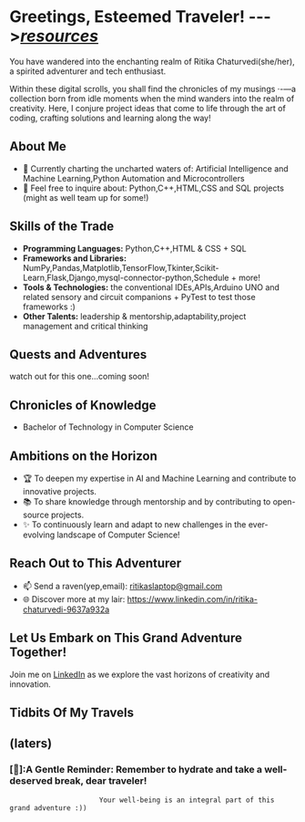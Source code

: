 # Greetings, Esteemed Traveler!                          --->[***resources***](https://github.com/ritikaslaptop/resc.)


You have wandered into the enchanting realm of Ritika Chaturvedi(she/her), a spirited adventurer and tech enthusiast.

Within these digital scrolls, you shall find the chronicles of my musings ·-—a collection born from idle moments when the mind wanders into the realm of creativity. 
Here, I conjure project ideas that come to life through the art of coding, crafting solutions and learning along the way!

## About Me

- 🌱 Currently charting the uncharted waters of: Artificial Intelligence and Machine Learning,Python Automation and Microcontrollers
- 💬 Feel free to inquire about: Python,C++,HTML,CSS and SQL projects (might as well team up for some!)

## Skills of the Trade

- **Programming Languages:** Python,C++,HTML & CSS + SQL
- **Frameworks and Libraries:** NumPy,Pandas,Matplotlib,TensorFlow,Tkinter,Scikit-Learn,Flask,Django,mysql-connector-python,Schedule + more!
- **Tools & Technologies:** the conventional IDEs,APIs,Arduino UNO and related sensory and circuit companions + PyTest to test those frameworks :) 
- **Other Talents:** leadership & mentorship,adaptability,project management and critical thinking

## Quests and Adventures

watch out for this one...coming soon!

## Chronicles of Knowledge

- Bachelor of Technology in Computer Science 

## Ambitions on the Horizon
- 🏆 To deepen my expertise in AI and Machine Learning and contribute to innovative projects.
- 📚 To share knowledge through mentorship and by contributing to open-source projects.
- ✨ To continuously learn and adapt to new challenges in the ever-evolving landscape of Computer Science!


## Reach Out to This Adventurer

- 📫 Send a raven(yep,email): ritikaslaptop@gmail.com
- 🌐 Discover more at my lair: https://www.linkedin.com/in/ritika-chaturvedi-9637a932a

## Let Us Embark on This Grand Adventure Together!

Join me on [LinkedIn](https://www.linkedin.com/in/ritika-chaturvedi-9637a932a) as we explore the vast horizons of creativity and innovation.

## Tidbits Of My Travels
(laters)
---

### [🥤]:A Gentle Reminder: Remember to hydrate and take a well-deserved break, dear traveler! 
                          Your well-being is an integral part of this grand adventure :))
